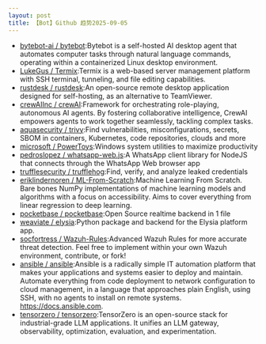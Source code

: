 ```yaml
---
layout: post
title: 【Bot】Github 趋势2025-09-05
---
```


* [bytebot-ai / bytebot](https://github.com/bytebot-ai/bytebot):Bytebot is a self-hosted AI desktop agent that automates computer tasks through natural language commands, operating within a containerized Linux desktop environment.
* [LukeGus / Termix](https://github.com/LukeGus/Termix):Termix is a web-based server management platform with SSH terminal, tunneling, and file editing capabilities.
* [rustdesk / rustdesk](https://github.com/rustdesk/rustdesk):An open-source remote desktop application designed for self-hosting, as an alternative to TeamViewer.
* [crewAIInc / crewAI](https://github.com/crewAIInc/crewAI):Framework for orchestrating role-playing, autonomous AI agents. By fostering collaborative intelligence, CrewAI empowers agents to work together seamlessly, tackling complex tasks.
* [aquasecurity / trivy](https://github.com/aquasecurity/trivy):Find vulnerabilities, misconfigurations, secrets, SBOM in containers, Kubernetes, code repositories, clouds and more
* [microsoft / PowerToys](https://github.com/microsoft/PowerToys):Windows system utilities to maximize productivity
* [pedroslopez / whatsapp-web.js](https://github.com/pedroslopez/whatsapp-web.js):A WhatsApp client library for NodeJS that connects through the WhatsApp Web browser app
* [trufflesecurity / trufflehog](https://github.com/trufflesecurity/trufflehog):Find, verify, and analyze leaked credentials
* [eriklindernoren / ML-From-Scratch](https://github.com/eriklindernoren/ML-From-Scratch):Machine Learning From Scratch. Bare bones NumPy implementations of machine learning models and algorithms with a focus on accessibility. Aims to cover everything from linear regression to deep learning.
* [pocketbase / pocketbase](https://github.com/pocketbase/pocketbase):Open Source realtime backend in 1 file
* [weaviate / elysia](https://github.com/weaviate/elysia):Python package and backend for the Elysia platform app.
* [socfortress / Wazuh-Rules](https://github.com/socfortress/Wazuh-Rules):Advanced Wazuh Rules for more accurate threat detection. Feel free to implement within your own Wazuh environment, contribute, or fork!
* [ansible / ansible](https://github.com/ansible/ansible):Ansible is a radically simple IT automation platform that makes your applications and systems easier to deploy and maintain. Automate everything from code deployment to network configuration to cloud management, in a language that approaches plain English, using SSH, with no agents to install on remote systems. https://docs.ansible.com.
* [tensorzero / tensorzero](https://github.com/tensorzero/tensorzero):TensorZero is an open-source stack for industrial-grade LLM applications. It unifies an LLM gateway, observability, optimization, evaluation, and experimentation.
